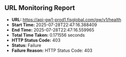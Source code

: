 ## URL Monitoring Report

- **URL:** https://api-gw1-prod1.fisglobal.com/gw/v1/health
- **Start Time:** 2025-07-28T22:47:16.388409
- **End Time:** 2025-07-28T22:47:16.559965
- **Total Time Taken:** 0.171556 seconds
- **HTTP Status Code:** 403
- **Status:** Failure
- **Failure Reason:** HTTP Status Code: 403
